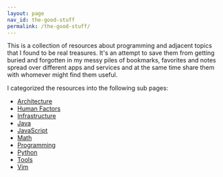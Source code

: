 ```yaml
---
layout: page
nav_id: the-good-stuff
permalink: /the-good-stuff/
---
```


<!-- markdownlint-disable MD041  -->

This is a collection of resources about programming and adjacent topics that I
found to be real treasures. It's an attempt to save them from getting buried and
forgotten in my messy piles of bookmarks, favorites and notes spread over
different apps and services and at the same time share them with whomever might
find them useful.

I categorized the resources into the following sub pages:

- [Architecture](/the-good-stuff/architecture.html)
- [Human Factors](/the-good-stuff/human-factors.html)
- [Infrastructure](/the-good-stuff/infrastructure.html)
- [Java](/the-good-stuff/java.html)
- [JavaScript](/the-good-stuff/javascript.html)
- [Math](/the-good-stuff/math.html)
- [Programming](/the-good-stuff/programming.html)
- [Python](/the-good-stuff/python.html)
- [Tools](/the-good-stuff/tools.html)
- [Vim](/the-good-stuff/vim.html)
